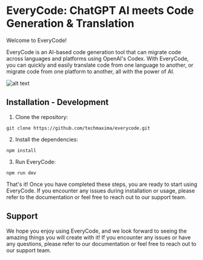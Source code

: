 # EveryCode: ChatGPT AI meets Code Generation & Translation

Welcome to EveryCode!

EveryCode is an AI-based code generation tool that can migrate code across languages and platforms using OpenAI's Codex. With EveryCode, you can quickly and easily translate code from one language to another, or migrate code from one platform to another, all with the power of AI.

![alt text](https://github.com/techmaxima/everycode/blob/main/screenshots/screenshot-home-1.png?raw=true)

## Installation - Development

1. Clone the repository:

````
git clone https://github.com/techmaxima/everycode.git
````

2. Install the dependencies:

````
npm install
````

3. Run EveryCode:

````
npm run dev
````

That's it! Once you have completed these steps, you are ready to start using EveryCode. If you encounter any issues during installation or usage, please refer to the documentation or feel free to reach out to our support team.

## Support

We hope you enjoy using EveryCode, and we look forward to seeing the amazing things you will create with it! If you encounter any issues or have any questions, please refer to our documentation or feel free to reach out to our support team.



